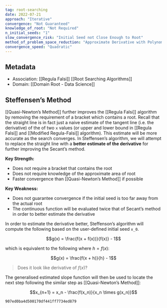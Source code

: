 ```yaml
---
tag: root-searching
date: 2022-07-21
approach: "Iterative"
convergence: "Not Guaranteed"
knowledge_of_root: "Not Required"
n_initial_seeds: "1"
slow_convergence_risk: "Initial Seed not Close Enough to Root"
method_of_problem_space_reduction: "Approximate Derivative with Polynomial Fit"
convergence_speed: "Quadratic"
---
```


## Metadata
- Association: [[Regula Falsi]] [[Root Searching Algorithms]]
- Domain: [[Domain Root - Data Science]]

## Steffensen’s Method

[[Quasi-Newton’s Method]] further improves the [[Regula Falsi]] algorithm by removing the requirement of a bracket which contains a root. Recall that the straight line is in fact just a naive estimate of the tangent line (i.e. the derivative) of the of two `x` values (or upper and lower bound in [[Regula Falsi]] and [[Modified Regula-Falsi]] algorithm). This estimate will be more accurate as the search converges. In Steffensen’s algorithm, we will attempt to replace the straight line with a **better estimate of the derivative** for further improving the Secant’s method.

**Key Strength:**

-   Does not require a bracket that contains the root
-   Does not require knowledge of the approximate area of root
-   Faster convergence than [[Quasi-Newton’s Method]] if possible

**Key Weakness:**

-   Does not guarantee convergence if the initial seed is too far away from the actual root
-   The continuous function will be evaluated twice that of Secant’s method in order to better estimate the derivative

In order to estimate the derivative better, Steffenson’s algorithm will compute the following based on the user-defined initial seed `x_0`.

$$g(x) = \frac{f(x + f(x))}{f(x)} - 1$$

which is equivalent to the following where $h = f(x)$:

$$g(x) = \frac{f(x + h)}{h} - 1$$

> Does it look like derivative of $f(x)$?

The generalised estimated slope function will then be used to locate the next step following the similar step as [[Quasi-Newton’s Method]]:

$$x_{n+1} = x_n - \frac{f(x_n)}{x_n \times g(x_n)}$$

```gist
907ed0ba4d500170df441ff7734ed879
```